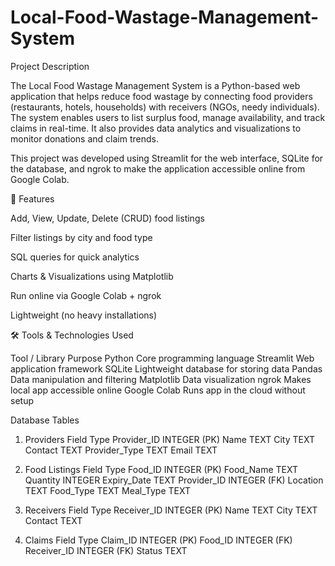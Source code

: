 # Local-Food-Wastage-Management-System
Project Description

The Local Food Wastage Management System is a Python-based web application that helps reduce food wastage by connecting food providers (restaurants, hotels, households) with receivers (NGOs, needy individuals).
The system enables users to list surplus food, manage availability, and track claims in real-time.
It also provides data analytics and visualizations to monitor donations and claim trends.

This project was developed using Streamlit for the web interface, SQLite for the database, and ngrok to make the application accessible online from Google Colab.

🚀 Features

Add, View, Update, Delete (CRUD) food listings

Filter listings by city and food type

SQL queries for quick analytics

Charts & Visualizations using Matplotlib

Run online via Google Colab + ngrok

Lightweight (no heavy installations)

🛠️ Tools & Technologies Used

Tool / Library	Purpose
Python	Core programming language
Streamlit	Web application framework
SQLite	Lightweight database for storing data
Pandas	Data manipulation and filtering
Matplotlib	Data visualization
ngrok	Makes local app accessible online
Google Colab	Runs app in the cloud without setup

Database Tables

1. Providers
Field	Type
Provider_ID	INTEGER (PK)
Name	TEXT
City	TEXT
Contact	TEXT
Provider_Type	TEXT
Email	TEXT

2. Food Listings
Field	Type
Food_ID	INTEGER (PK)
Food_Name	TEXT
Quantity	INTEGER
Expiry_Date	TEXT
Provider_ID	INTEGER (FK)
Location	TEXT
Food_Type	TEXT
Meal_Type	TEXT

3. Receivers
Field	Type
Receiver_ID	INTEGER (PK)
Name	TEXT
City	TEXT
Contact	TEXT

4. Claims
Field	Type
Claim_ID	INTEGER (PK)
Food_ID	INTEGER (FK)
Receiver_ID	INTEGER (FK)
Status	TEXT
